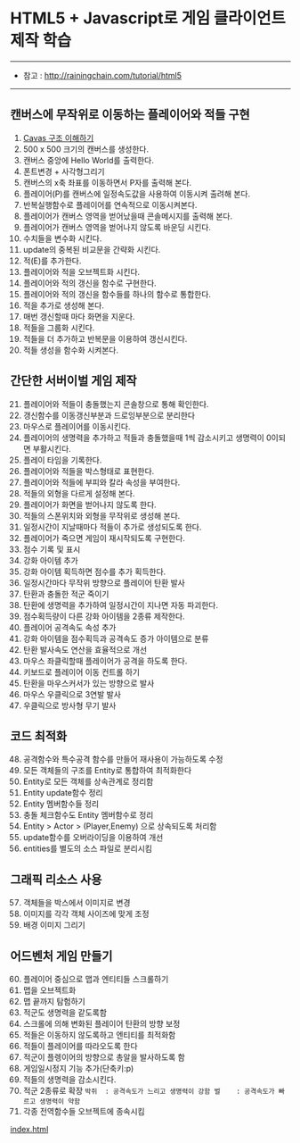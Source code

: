 # HTML5 + Javascript로 게임 클라이언트 제작 학습
---

- 참고 : http://rainingchain.com/tutorial/html5

---

## 캔버스에 무작위로 이동하는 플레이어와 적들 구현
001. [Cavas 구조 이해하기](images/01.jpg)
002. 500 x 500 크기의 캔버스를 생성한다.
003. 캔버스 중앙에 Hello World를 출력한다.
004. 폰트변경 + 사각형그리기
005. 캔버스의 x축 좌표를 이동하면서 P자를 출력해 본다.
006. 플레이어(P)를 캔버스에 일정속도값을 사용하여 이동시켜 출려해 본다.
007. 반복실행함수로 플레이어를 연속적으로 이동시켜본다.
008. 플레이어가 캔버스 영역을 벋어났을때 콘솔메시지를 출력해 본다.
009. 플레이어가 캔버스 영역을 벋어나지 않도록 바운딩 시킨다.
010. 수치들을 변수화 시킨다.
011. update의 중복된 비교문을 간략화 시킨다.
012. 적(E)를 추가한다.
013. 플레이어와 적을 오브젝트화 시킨다.
014. 플레이어와 적의 갱신을 함수로 구현한다.
015. 플레이어와 적의 갱신을 함수들를 하나의 함수로 통합한다.
016. 적을 추가로 생성해 본다.
017. 매번 갱신할때 마다 화면을 지운다.
018. 적들을 그룹화 시킨다.
019. 적들을 더 추가하고 반복문을 이용하여 갱신시킨다.
020. 적들 생성을 함수화 시켜본다.

## 간단한 서버이벌 게임 제작
021. 플레이어와 적들이 충돌했는지 콘솔창으로 통해 확인한다.
022. 갱신함수를 이동갱신부분과 드로잉부분으로 분리한다
023. 마우스로 플레이어를 이동시킨다.
024. 플레이어의 생명력을 추가하고 적들과 충돌했을때 1씩 감소시키고 생명력이 0이되면 부활시킨다.
025. 플레이 타임을 기록한다.
026. 플레이어와 적들을 박스형태로 표현한다.
027. 플레이어와 적들에 부피와 칼라 속성을 부여한다.
028. 적들의 외형을 다르게 설정해 본다.
029. 플레이어가 화면을 벋어나지 않도록 한다.
030. 적들의 스폰위치와 외형을 무작위로 생성해 본다.
031. 일정시간이 지날때마다 적들이 추가로 생성되도록 한다.
032. 플레이어가 죽으면 게임이 재시작되도록 구현한다.
033. 점수 기록 및 표시
034. 강화 아이템 추가
035. 강화 아이템 획득하면 점수를 추가 획득한다.
036. 일정시간마다 무작위 방향으로 플레이어 탄환 발사
037. 탄환과 충돌한 적군 죽이기
038. 탄환에 생명력을 추가하여 일정시간이 지나면 자동 파괴한다.
039. 점수획득량이 다른 강화 아이템을 2종류 제작한다.
040. 플레이어 공격속도 속성 추가
041. 강화 아이템을 점수획득과 공격속도 증가 아이템으로 분류
042. 탄환 발사속도 연산을 효율적으로 개선
043. 마우스 좌클릭할때 플레이어가 공격을 하도록 한다.
044. 키보드로 플레이어 이동 컨트롤 하기
045. 탄환을 마우스커서가 있는 방향으로 발사
046. 마우스 우클릭으로 3연발 발사
047. 우클릭으로 방사형 무기 발사

## 코드 최적화
048. 공격함수와 특수공격 함수를 만들어 재사용이 가능하도록 수정
049. 모든 객체들의 구조를 Entity로 통합하여 최적화한다
050. Entity로 모든 객체를 상속관계로 정리함
051. Entity update함수 정리
052. Entity 멤버함수들 정리
053. 충돌 체크함수도 Entity 멤버함수로 정리
054. Entity > Actor > (Player,Enemy) 으로 상속되도록 처리함
055. update함수를 오버라이딩을 이용하여 개선
056. entities를 별도의 소스 파일로 분리시킴

## 그래픽 리소스 사용
057. 객체들을 박스에서 이미지로 변경
058. 이미지를 각각 객체 사이즈에 맞게 조정
059. 배경 이미지 그리기

## 어드벤처 게임 만들기
060. 플레이어 중심으로 맵과 엔티티들 스크롤하기
061. 맵을 오브젝트화
062. 맵 끝까지 탐험하기
063. 적군도 생명력을 같도록함
064. 스크롤에 의해 변화된 플레이어 탄환의 방향 보정
065. 적들은 이동하지 않도록하고 엔티티를 최적화함
066. 적들이 플레이어를 따라오도록 한다
067. 적군이 플렝이어의 방향으로 총알을 발사하도록 함
068. 게임일시정지 기능 추가(단축키:p)
069. 적들의 생명력을 감소시킨다.
070. 적군 2종류로 확장
    ```
    박쥐  : 공격속도가 느리고 생명력이 강함
    벌    : 공격속도가 빠르고 생명력이 약함
    ```
071. 각종 전역함수들 오브젝트에 종속시킴

[index.html](../../01-sample/index.html)
